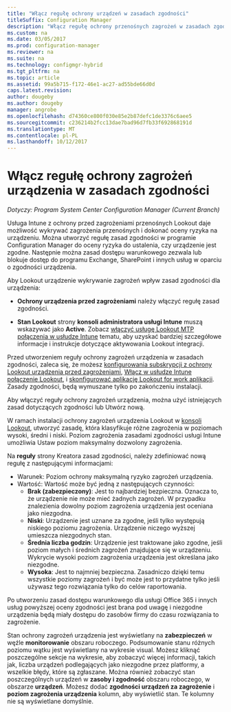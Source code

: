 ```yaml
---
title: "Włącz regułę ochrony urządzeń w zasadach zgodności"
titleSuffix: Configuration Manager
description: "Włącz regułę ochrony przenośnych zagrożeń w zasadach zgodności urządzenia."
ms.custom: na
ms.date: 03/05/2017
ms.prod: configuration-manager
ms.reviewer: na
ms.suite: na
ms.technology: configmgr-hybrid
ms.tgt_pltfrm: na
ms.topic: article
ms.assetid: 99a5b715-f172-46e1-ac27-ad55bde66d0d
caps.latest.revision: 
author: dougeby
ms.author: dougeby
manager: angrobe
ms.openlocfilehash: d74360ce800f030e85e2b87defc1de3376c6aee5
ms.sourcegitcommit: c236214b2fcc13dae7bad96d7fb33f692868191d
ms.translationtype: MT
ms.contentlocale: pl-PL
ms.lasthandoff: 10/12/2017
---
```

# <a name="enable-device-threat-protection-rule-in-the-compliance-policy"></a>Włącz regułę ochrony zagrożeń urządzenia w zasadach zgodności

*Dotyczy: Program System Center Configuration Manager (Current Branch)*

Usługa Intune z ochrony przed zagrożeniami przenośnych Lookout daje możliwość wykrywać zagrożenia przenośnych i dokonać oceny ryzyka na urządzeniu. Można utworzyć regułę zasad zgodności w programie Configuration Manager do oceny ryzyka do ustalenia, czy urządzenie jest zgodne. Następnie można zasad dostępu warunkowego zezwala lub blokuje dostęp do programu Exchange, SharePoint i innych usług w oparciu o zgodności urządzenia.

Aby Lookout urządzenie wykrywanie zagrożeń wpływ zasad zgodności dla urządzenia:

* **Ochrony urządzenia przed zagrożeniami** należy włączyć regułę zasad zgodności.

* **Stan Lookout** strony **konsoli administratora usługi Intune** muszą wskazywać jako **Active**. Zobacz [włączyć usługę Lookout MTP połączenia w usłudze Intune](enable-lookout-connection-in-intune.md) tematu, aby uzyskać bardziej szczegółowe informacje i instrukcje dotyczące aktywowania Lookout integracji.


Przed utworzeniem reguły ochrony zagrożeń urządzenia w zasadach zgodności, zaleca się, że możesz [konfigurowania subskrypcji z ochrony Lookout urządzenia przed zagrożeniami](set-up-your-subscription-with-lookout.md), [Włącz w usłudze Intune połączenie Lookout](enable-lookout-connection-in-intune.md), i [skonfigurować aplikację Lookout for work aplikacji](configure-and-deploy-lookout-for-work-apps.md). Zasady zgodności, będą wymuszane tylko po zakończeniu instalacji.

Aby włączyć reguły ochrony zagrożeń urządzenia, można użyć istniejących zasad dotyczących zgodności lub Utwórz nową.

W ramach instalacji ochrony zagrożeń urządzenia Lookout w [konsoli Lookout](https://aad.lookout.com), utworzyć zasadę, która klasyfikuje różne zagrożenia w poziomach wysoki, średni i niski. Poziom zagrożenia zasadami zgodności usługi Intune umożliwia Ustaw poziom maksymalny dozwolony zagrożenia.

Na **reguły** strony Kreatora zasad zgodności, należy zdefiniować nową regułę z następującymi informacjami:
  * Warunek: Poziom ochrony maksymalną ryzyko zagrożeń urządzenia.
  * Wartość: Wartość może być jedną z następujących czynności:
    * **Brak (zabezpieczony)**: Jest to najbardziej bezpieczna. Oznacza to, że urządzenie nie może mieć żadnych zagrożeń. W przypadku znalezienia dowolny poziom zagrożenia urządzenia jest oceniana jako niezgodna.
    * **Niski**: Urządzenie jest uznane za zgodne, jeśli tylko występują niskiego poziomu zagrożenia. Urządzenie niczego wyższej umieszcza niezgodnych stan.
    * **Średnia liczba godzin**: Urządzenie jest traktowane jako zgodne, jeśli poziom małych i średnich zagrożeń znajdujące się w urządzeniu. Wykrycie wysoki poziom zagrożenia urządzenia jest określana jako niezgodne.
    * **Wysoka**: Jest to najmniej bezpieczna. Zasadniczo dzięki temu wszystkie poziomy zagrożeń i być może jest to przydatne tylko jeśli używasz tego rozwiązania tylko do celów raportowania.

Po utworzeniu zasad dostępu warunkowego dla usługi Office 365 i innych usług powyższej oceny zgodności jest brana pod uwagę i niezgodne urządzenia będą miały dostępu do zasobów firmy do czasu rozwiązania to zagrożenie.

Stan ochrony zagrożeń urządzenia jest wyświetlany na **zabezpieczeń** w węźle **monitorowanie** obszaru roboczego.
Podsumowanie stanu różnych poziomu wątku jest wyświetlany na wykresie visual. Możesz kliknąć poszczególne sekcje na wykresie, aby zobaczyć więcej informacji, takich jak, liczba urządzeń podlegających jako niezgodne przez platformy, a wszelkie błędy, które są zgłaszane.
Można również zobaczyć stan poszczególnych urządzeń w **zasoby i zgodność** obszaru roboczego, w obszarze **urządzeń**.  Możesz dodać **zgodności urządzeń za zagrożenie** i **poziom zagrożenia urządzenia** kolumn, aby wyświetlić stan.  Te kolumny nie są wyświetlane domyślnie.
